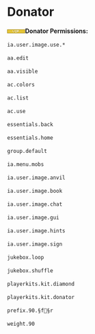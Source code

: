 # Donator

![](../.gitbook/assets/vip.png)**Donator Permissions:**

`ia.user.image.use.* `

`aa.edit `

`aa.visible `

`ac.colors `

`ac.list `

`ac.use `

`essentials.back `

`essentials.home `

`group.default `

`ia.menu.mobs `

`ia.user.image.anvil `

`ia.user.image.book `

`ia.user.image.chat `

`ia.user.image.gui `

`ia.user.image.hints `

`ia.user.image.sign `

`jukebox.loop `

`jukebox.shuffle `

`playerkits.kit.diamond `

`playerkits.kit.donator `

`prefix.90.§f§r `

`weight.90`
